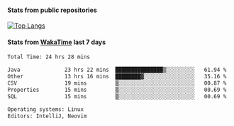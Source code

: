 #### Stats from public repositories

[![Top Langs](https://github-readme-stats.vercel.app/api/top-langs/?username=hyoghurt&layout=compact&exclude_repo=multiserver,docker_compose&langs_count=6)](https://github.com/anuraghazra/github-readme-stats)

#### Stats from [WakaTime](https://wakatime.com/@hyoghurt) last 7 days
<!--START_SECTION:waka-->

```txt
Total Time: 24 hrs 28 mins

Java              23 hrs 22 mins  ███████████████▒░░░░░░░░░   61.94 %
Other             13 hrs 16 mins  ████████▓░░░░░░░░░░░░░░░░   35.16 %
CSV               19 mins         ▒░░░░░░░░░░░░░░░░░░░░░░░░   00.87 %
Properties        15 mins         ▒░░░░░░░░░░░░░░░░░░░░░░░░   00.69 %
SQL               15 mins         ▒░░░░░░░░░░░░░░░░░░░░░░░░   00.69 %

Operating systems: Linux
Editors: IntelliJ, Neovim
```

<!--END_SECTION:waka-->
